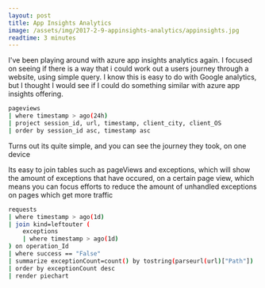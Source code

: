 ```yaml
---
layout: post
title: App Insights Analytics
image: /assets/img/2017-2-9-appinsights-analytics/appinsights.jpg
readtime: 3 minutes
---
```


I've been playing around with azure app insights analytics again. I focused on seeing if there is a way that i could work out a users journey through a website, using simple query. I know this is easy to do with Google analytics, but I thought I would see if I could do something similar with azure app insights offering.

```bash
pageviews
| where timestamp > ago(24h)
| project session_id, url, timestamp, client_city, client_OS
| order by session_id asc, timestamp asc 
```

Turns out its quite simple, and you can see the journey they took, on one device

Its easy to join tables such as pageViews and exceptions, which will show the amount of exceptions that have occured, on a certain page view, which means you can focus efforts to reduce the amount of unhandled exceptions on pages which get more traffic

```bash
requests
| where timestamp > ago(1d)
| join kind=leftouter (
    exceptions
    | where timestamp > ago(1d)
) on operation_Id
| where success == "False"
| summarize exceptionCount=count() by tostring(parseurl(url)["Path"])
| order by exceptionCount desc
| render piechart 
```

